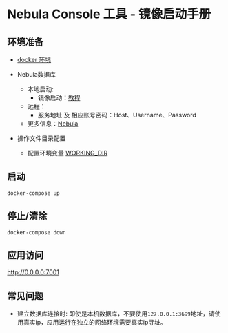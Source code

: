 # Nebula Console 工具 - 镜像启动手册
## 环境准备
- [docker 环境](https://docs.docker.com/v17.09/engine/installation/)
- Nebula数据库
  - 本地启动:
    - 镜像启动：[教程](https://github.com/vesoft-inc/nebula-docker-compose)
  - 远程：
    - 服务地址 及 相应账号密码：Host、Username、Password
  - 更多信息：[Nebula](https://github.com/vesoft-inc/nebula)

- 操作文件目录配置
  - 配置环境变量 [WORKING_DIR](./.env)

## 启动
```shell
docker-compose up
```

## 停止/清除
```shell
docker-compose down
```

## 应用访问
http://0.0.0.0:7001

## 常见问题
- 建立数据库连接时: 即使是本机数据库，不要使用`127.0.0.1:3699`地址，请使用真实ip，应用运行在独立的网络环境需要真实ip寻址。
